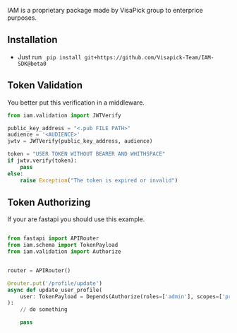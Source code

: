 IAM is a proprietary package made by VisaPick group to enterprice purposes.

## Installation
+ Just run ``` pip install git+https://github.com/Visapick-Team/IAM-SDK@beta0```

## Token Validation

You better put this verification in a middleware.
```python
from iam.validation import JWTVerify

public_key_address = "<.pub FILE PATH>"
audience = '<AUDIENCE>'
jwtv = JWTVerify(public_key_address, audience)

token = "USER TOKEN WITHOUT BEARER AND WHITHSPACE"
if jwtv.verify(token):
    pass
else:
    raise Exception("The token is expired or invalid")
```


## Token Authorizing

If your are fastapi you should use this example.
```python

from fastapi import APIRouter
from iam.schema import TokenPayload
from iam.validation import Authorize


router = APIRouter()

@router.put('/profile/update')
async def update_user_profile(
    user: TokenPayload = Depends(Authorize(roles=['admin'], scopes=['profile:view']))
):
    // do something 

    pass

```
